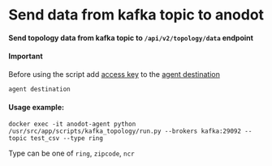 # Send data from kafka topic to anodot
#### Send topology data from kafka topic to `/api/v2/topology/data` endpoint

#### Important
Before using the script add [access key](https://support.anodot.com/hc/en-us/articles/360002631114-Token-Management-)
to the [agent destination](https://github.com/anodot/daria/wiki/CLI-reference#destination)
```
agent destination
```

#### Usage example:
```
docker exec -it anodot-agent python /usr/src/app/scripts/kafka_topology/run.py --brokers kafka:29092 --topic test_csv --type ring
```
Type can be one of `ring`, `zipcode`, `ncr`
